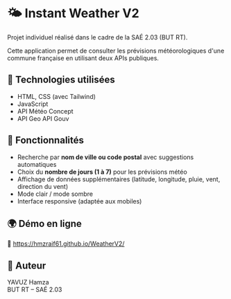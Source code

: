 # 🌤️ Instant Weather V2

Projet individuel réalisé dans le cadre de la SAÉ 2.03 (BUT RT).

Cette application permet de consulter les prévisions météorologiques d'une commune française en utilisant deux APIs publiques.

## 🔧 Technologies utilisées

- HTML, CSS (avec Tailwind)
- JavaScript
- API Météo Concept
- API Geo API Gouv

## 🚀 Fonctionnalités

- Recherche par **nom de ville ou code postal** avec suggestions automatiques
- Choix du **nombre de jours (1 à 7)** pour les prévisions météo
- Affichage de données supplémentaires (latitude, longitude, pluie, vent, direction du vent)
- Mode clair / mode sombre
- Interface responsive (adaptée aux mobiles)

## 🌍 Démo en ligne

🔗 https://hmzraif61.github.io/WeatherV2/

## 👤 Auteur

YAVUZ Hamza  
BUT RT – SAÉ 2.03

